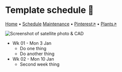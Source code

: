 # Template schedule 📆

[Home](https://notes.grwd.uk/twenties/) • [Schedule](https://notes.grwd.uk/twenties/schedule) [Maintenance](https://notes.grwd.uk/twenties/maintenance) • [Pinterest↗](https://pinterest.co.uk/NatureWorksGarden/twenties) • [Plants↗](https://bit.ly/twenties-plants)

![Screenshot of satellite photo & CAD](https://res.cloudinary.com/growdigital/image/upload/w_320/v1637764609/clifftop/clifftop-0.6-screenshot.jpg)

* Wk 01 - Mon 3 Jan
    * Do one thing
    * Do another thing
* Wk 02 - Mon 10 Jan
    * Second week thing

